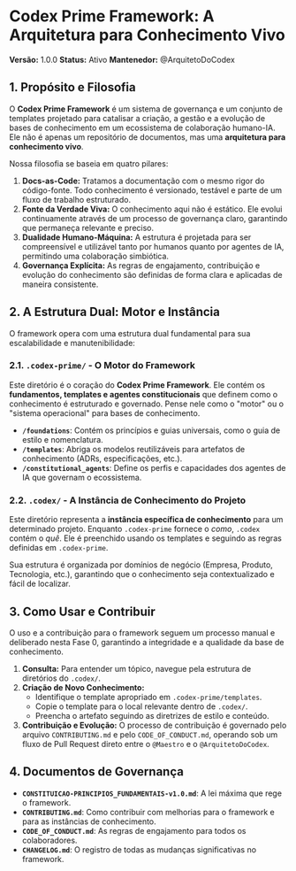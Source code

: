 
# Codex Prime Framework: A Arquitetura para Conhecimento Vivo

**Versão:** 1.0.0
**Status:** Ativo
**Mantenedor:** @ArquitetoDoCodex

## 1. Propósito e Filosofia

O **Codex Prime Framework** é um sistema de governança e um conjunto de templates projetado para catalisar a criação, a gestão e a evolução de bases de conhecimento em um ecossistema de colaboração humano-IA. Ele não é apenas um repositório de documentos, mas uma **arquitetura para conhecimento vivo**.

Nossa filosofia se baseia em quatro pilares:

1.  **Docs-as-Code:** Tratamos a documentação com o mesmo rigor do código-fonte. Todo conhecimento é versionado, testável e parte de um fluxo de trabalho estruturado.
2.  **Fonte da Verdade Viva:** O conhecimento aqui não é estático. Ele evolui continuamente através de um processo de governança claro, garantindo que permaneça relevante e preciso.
3.  **Dualidade Humano-Máquina:** A estrutura é projetada para ser compreensível e utilizável tanto por humanos quanto por agentes de IA, permitindo uma colaboração simbiótica.
4.  **Governança Explícita:** As regras de engajamento, contribuição e evolução do conhecimento são definidas de forma clara e aplicadas de maneira consistente.

## 2. A Estrutura Dual: Motor e Instância

O framework opera com uma estrutura dual fundamental para sua escalabilidade e manutenibilidade:

### 2.1. `.codex-prime/` - O Motor do Framework

Este diretório é o coração do **Codex Prime Framework**. Ele contém os **fundamentos, templates e agentes constitucionais** que definem como o conhecimento é estruturado e governado. Pense nele como o "motor" ou o "sistema operacional" para bases de conhecimento.

- **`/foundations`**: Contém os princípios e guias universais, como o guia de estilo e nomenclatura.
- **`/templates`**: Abriga os modelos reutilizáveis para artefatos de conhecimento (ADRs, especificações, etc.).
- **`/constitutional_agents`**: Define os perfis e capacidades dos agentes de IA que governam o ecossistema.

### 2.2. `.codex/` - A Instância de Conhecimento do Projeto

Este diretório representa a **instância específica de conhecimento** para um determinado projeto. Enquanto `.codex-prime` fornece o *como*, `.codex` contém o *quê*. Ele é preenchido usando os templates e seguindo as regras definidas em `.codex-prime`.

Sua estrutura é organizada por domínios de negócio (Empresa, Produto, Tecnologia, etc.), garantindo que o conhecimento seja contextualizado e fácil de localizar.

## 3. Como Usar e Contribuir

O uso e a contribuição para o framework seguem um processo manual e deliberado nesta Fase 0, garantindo a integridade e a qualidade da base de conhecimento.

1.  **Consulta:** Para entender um tópico, navegue pela estrutura de diretórios do `.codex/`.
2.  **Criação de Novo Conhecimento:**
    - Identifique o template apropriado em `.codex-prime/templates`.
    - Copie o template para o local relevante dentro de `.codex/`.
    - Preencha o artefato seguindo as diretrizes de estilo e conteúdo.
3.  **Contribuição e Evolução:** O processo de contribuição é governado pelo arquivo `CONTRIBUTING.md` e pelo `CODE_OF_CONDUCT.md`, operando sob um fluxo de Pull Request direto entre o `@Maestro` e o `@ArquitetoDoCodex`.

## 4. Documentos de Governança

- **`CONSTITUICAO-PRINCIPIOS_FUNDAMENTAIS-v1.0.md`**: A lei máxima que rege o framework.
- **`CONTRIBUTING.md`**: Como contribuir com melhorias para o framework e para as instâncias de conhecimento.
- **`CODE_OF_CONDUCT.md`**: As regras de engajamento para todos os colaboradores.
- **`CHANGELOG.md`**: O registro de todas as mudanças significativas no framework.